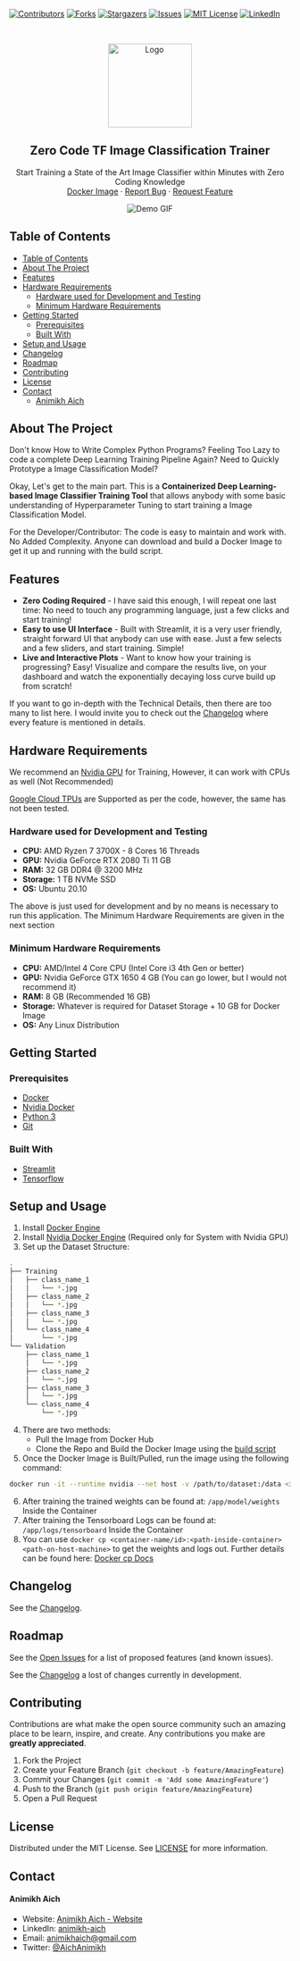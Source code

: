 [![Contributors][contributors-shield]][contributors-url]
[![Forks][forks-shield]][forks-url]
[![Stargazers][stars-shield]][stars-url]
[![Issues][issues-shield]][issues-url]
[![MIT License][license-shield]][license-url]
[![LinkedIn][linkedin-shield]][linkedin-url]

<!-- PROJECT LOGO -->
<br />
<p align="center">
    <img src="assets/deep-learning.png" alt="Logo" width="150" height="150">

  <h2 align="center">Zero Code TF Image Classification Trainer</h2>

  <p align="center">
    Start Training a State of the Art Image Classifier within Minutes with Zero Coding Knowledge
    <br />
    <a href="http://hub.docker.com/">Docker Image</a>
    ·
    <a href="https://github.com/animikhaich/Zero-Code-TF-Classifier/issues/new">Report Bug</a>
    ·
    <a href="https://github.com/animikhaich/Zero-Code-TF-Classifier/issues/new">Request Feature</a>
  </p>
</p>
<p align="center">
  <img src="assets/capture-complete.png" alt="Demo GIF">
</p>
<!-- TABLE OF CONTENTS -->

## Table of Contents

- [Table of Contents](#table-of-contents)
- [About The Project](#about-the-project)
- [Features](#features)
- [Hardware Requirements](#hardware-requirements)
  - [Hardware used for Development and Testing](#hardware-used-for-development-and-testing)
  - [Minimum Hardware Requirements](#minimum-hardware-requirements)
- [Getting Started](#getting-started)
  - [Prerequisites](#prerequisites)
  - [Built With](#built-with)
- [Setup and Usage](#setup-and-usage)
- [Changelog](#changelog)
- [Roadmap](#roadmap)
- [Contributing](#contributing)
- [License](#license)
- [Contact](#contact)
    - [Animikh Aich](#animikh-aich)

<!-- ABOUT THE PROJECT -->

## About The Project

Don't know How to Write Complex Python Programs? Feeling Too Lazy to code a complete Deep Learning Training Pipeline Again? Need to Quickly Prototype a Image Classification Model?

Okay, Let's get to the main part. This is a **Containerized Deep Learning-based Image Classifier Training Tool** that allows anybody with some basic understanding of Hyperparameter Tuning to start training a Image Classification Model.

For the Developer/Contributor: The code is easy to maintain and work with. No Added Complexity. Anyone can download and build a Docker Image to get it up and running with the build script.

## Features

- **Zero Coding Required** - I have said this enough, I will repeat one last time: No need to touch any programming language, just a few clicks and start training!
- **Easy to use UI Interface** - Built with Streamlit, it is a very user friendly, straight forward UI that anybody can use with ease. Just a few selects and a few sliders, and start training. Simple!
- **Live and Interactive Plots** - Want to know how your training is progressing? Easy! Visualize and compare the results live, on your dashboard and watch the exponentially decaying loss curve build up from scratch!

If you want to go in-depth with the Technical Details, then there are too many to list here. I would invite you to check out the [Changelog](CHANGELOG.md) where every feature is mentioned in details.  

## Hardware Requirements

We recommend an [Nvidia GPU](https://www.nvidia.com/en-gb/graphics-cards/) for Training, However, it can work with CPUs as well (Not Recommended)

[Google Cloud TPUs](https://cloud.google.com/tpu) are Supported as per the code, however, the same has not been tested.

### Hardware used for Development and Testing

- **CPU:** AMD Ryzen 7 3700X - 8 Cores 16 Threads
- **GPU:** Nvidia GeForce RTX 2080 Ti 11 GB
- **RAM:** 32 GB DDR4 @ 3200 MHz
- **Storage:** 1 TB NVMe SSD 
- **OS:** Ubuntu 20.10

The above is just used for development and by no means is necessary to run this application. The Minimum Hardware Requirements are given in the next section

### Minimum Hardware Requirements

- **CPU:** AMD/Intel 4 Core CPU (Intel Core i3 4th Gen or better)
- **GPU:** Nvidia GeForce GTX 1650 4 GB (You can go lower, but I would not recommend it)
- **RAM:** 8 GB (Recommended 16 GB)
- **Storage:** Whatever is required for Dataset Storage + 10 GB for Docker Image
- **OS:** Any Linux Distribution

## Getting Started

### Prerequisites

- [Docker](https://www.docker.com/)
- [Nvidia Docker](https://github.com/NVIDIA/nvidia-docker)
- [Python 3](https://www.python.org/)
- [Git](https://git-scm.com/)

### Built With

- [Streamlit](https://streamlit.io/)
- [Tensorflow](https://www.tensorflow.org/)

## Setup and Usage

1. Install [Docker Engine](https://docs.docker.com/engine/install/)
2. Install [Nvidia Docker Engine](https://docs.nvidia.com/datacenter/cloud-native/container-toolkit/install-guide.html) (Required only for System with Nvidia GPU)
3. Set up the Dataset Structure:

```sh
.
├── Training
│   ├── class_name_1
│   │   └── *.jpg
│   ├── class_name_2
│   │   └── *.jpg
│   ├── class_name_3
│   │   └── *.jpg
│   └── class_name_4
│       └── *.jpg
└── Validation
    ├── class_name_1
    │   └── *.jpg
    ├── class_name_2
    │   └── *.jpg
    ├── class_name_3
    │   └── *.jpg
    └── class_name_4
        └── *.jpg
```

4. There are two methods:
   - Pull the Image from Docker Hub
   - Clone the Repo and Build the Docker Image using the [build script](build.sh)
5. Once the Docker Image is Built/Pulled, run the image using the following command:

```sh
docker run -it --runtime nvidia --net host -v /path/to/dataset:/data <image-name>
```

6. After training the trained weights can be found at: `/app/model/weights` Inside the Container
7. After training the Tensorboard Logs can be found at: `/app/logs/tensorboard` Inside the Container
8. You can use `docker cp <container-name/id>:<path-inside-container> <path-on-host-machine>` to get the weights and logs out. Further details can be found here: [Docker cp Docs](https://docs.docker.com/engine/reference/commandline/cp/)


## Changelog

See the [Changelog](CHANGELOG.md).


## Roadmap

See the [Open Issues](https://github.com/animikhaich/Zero-Code-TF-Classifier/issues?q=is%3Aopen) for a list of proposed features (and known issues).

See the [Changelog](CHANGELOG.md) a lost of changes currently in development.


## Contributing

Contributions are what make the open source community such an amazing place to be learn, inspire, and create. Any contributions you make are **greatly appreciated**.

1. Fork the Project
2. Create your Feature Branch (`git checkout -b feature/AmazingFeature`)
3. Commit your Changes (`git commit -m 'Add some AmazingFeature'`)
4. Push to the Branch (`git push origin feature/AmazingFeature`)
5. Open a Pull Request


## License

Distributed under the MIT License. See [LICENSE](LICENSE.md) for more information.


## Contact

#### Animikh Aich

- Website: [Animikh Aich - Website](http://www.animikh.me/)
- LinkedIn: [animikh-aich](https://www.linkedin.com/in/animikh-aich/)
- Email: [animikhaich@gmail.com](mailto:animikhaich@gmail.com)
- Twitter: [@AichAnimikh](https://twitter.com/AichAnimikh)


[contributors-shield]: https://img.shields.io/github/contributors/animikhaich/Zero-Code-TF-Classifier.svg?style=flat-square
[contributors-url]: https://github.com/animikhaich/Zero-Code-TF-Classifier/graphs/contributors
[forks-shield]: https://img.shields.io/github/forks/animikhaich/Zero-Code-TF-Classifier.svg?style=flat-square
[forks-url]: https://github.com/animikhaich/Zero-Code-TF-Classifier/network/members
[stars-shield]: https://img.shields.io/github/stars/animikhaich/Zero-Code-TF-Classifier.svg?style=flat-square
[stars-url]: https://github.com/animikhaich/Zero-Code-TF-Classifier/stargazers
[issues-shield]: https://img.shields.io/github/issues/animikhaich/Zero-Code-TF-Classifier.svg?style=flat-square
[issues-url]: https://github.com/animikhaich/Zero-Code-TF-Classifier/issues
[license-shield]: https://img.shields.io/github/license/animikhaich/Zero-Code-TF-Classifier.svg?style=flat-square
[license-url]: https://github.com/animikhaich/Zero-Code-TF-Classifier/blob/master/LICENSE.md
[linkedin-shield]: https://img.shields.io/badge/-LinkedIn-black.svg?style=flat-square&logo=linkedin&colorB=555
[linkedin-url]: https://linkedin.com/in/animikh-aich/
[product-screenshot]: assets/face-blur-demo.gif
